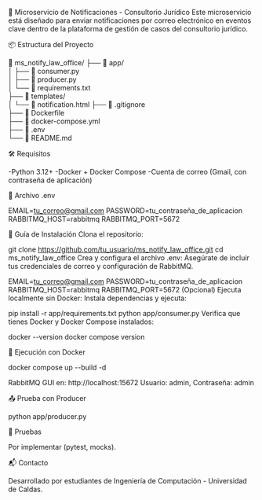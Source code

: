 📧 Microservicio de Notificaciones - Consultorio Jurídico
Este microservicio está diseñado para enviar notificaciones por correo electrónico en eventos clave dentro de la plataforma de gestión de casos del consultorio jurídico.

📦 Estructura del Proyecto

  📁 ms_notify_law_office/
├── 📂 app/                  
│   ├── 🐍 consumer.py       
│   ├── 🐍 producer.py       
│   └── 📄 requirements.txt  
├── 📂 templates/           
│   └── 📄 notification.html 
├── 📄 .gitignore           
├── 🐳 Dockerfile           
├── 🐳 docker-compose.yml   
├── 🔐 .env                 
└── 📄 README.md            


🛠️ Requisitos

-Python 3.12+
-Docker + Docker Compose
-Cuenta de correo (Gmail, con contraseña de aplicación)

🔐 Archivo .env

EMAIL=tu_correo@gmail.com
PASSWORD=tu_contraseña_de_aplicacion
RABBITMQ_HOST=rabbitmq
RABBITMQ_PORT=5672

🚀 Guía de Instalación
Clona el repositorio:

git clone https://github.com/tu_usuario/ms_notify_law_office.git
cd ms_notify_law_office
Crea y configura el archivo .env:
Asegúrate de incluir tus credenciales de correo y configuración de RabbitMQ.


EMAIL=tu_correo@gmail.com
PASSWORD=tu_contraseña_de_aplicacion
RABBITMQ_HOST=rabbitmq
RABBITMQ_PORT=5672
(Opcional) Ejecuta localmente sin Docker:
Instala dependencias y ejecuta:


pip install -r app/requirements.txt
python app/consumer.py
Verifica que tienes Docker y Docker Compose instalados:

docker --version
docker compose version

🐳 Ejecución con Docker

docker compose up --build -d

RabbitMQ GUI en: http://localhost:15672
Usuario: admin, Contraseña: admin

📤 Prueba con Producer

python app/producer.py

🧪 Pruebas

Por implementar (pytest, mocks).

📬 Contacto

Desarrollado por estudiantes de Ingeniería de Computación - Universidad de Caldas.
